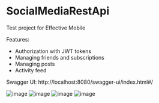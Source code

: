# SocialMediaRestApi
Test project for Effective Mobile

Features:
- Authorization with JWT tokens
- Managing friends and subscriptions
- Managing posts
- Activity feed

Swagger UI: http://localhost:8080/swagger-ui/index.html#/

![image](https://github.com/ZolomonHunter/SocialMediaRestApi/assets/53324808/1eb69744-bb2e-4998-a7d3-6d245e92520a)
![image](https://github.com/ZolomonHunter/SocialMediaRestApi/assets/53324808/68579165-7f12-44e8-829c-aa0d5bca1f84)
![image](https://github.com/ZolomonHunter/SocialMediaRestApi/assets/53324808/dbe75684-e59c-45ed-a2fc-85e8813aa6c8)
![image](https://github.com/ZolomonHunter/SocialMediaRestApi/assets/53324808/db6592b7-35f5-4a45-8443-de121731fe35)
